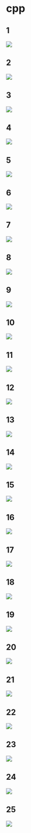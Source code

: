 # cpp

## 1
![](https://github.com/Danilzone/cpp/blob/main/sreenshots/1.png)

## 2
![](https://github.com/Danilzone/cpp/blob/main/sreenshots/2.png)

## 3
![](https://github.com/Danilzone/cpp/blob/main/sreenshots/3.png)

## 4
![](https://github.com/Danilzone/cpp/blob/main/sreenshots/4.png)

## 5
![](https://github.com/Danilzone/cpp/blob/main/sreenshots/5.png)

## 6
![](https://github.com/Danilzone/cpp/blob/main/sreenshots/6.png)

## 7
![](https://github.com/Danilzone/cpp/blob/main/sreenshots/7.png)

## 8
![](https://github.com/Danilzone/cpp/blob/main/sreenshots/8.png)

## 9
![](https://github.com/Danilzone/cpp/blob/main/sreenshots/9.png)

## 10
![](https://github.com/Danilzone/cpp/blob/main/sreenshots/10.png)

## 11
![](https://github.com/Danilzone/cpp/blob/main/sreenshots/11.png)

## 12
![](https://github.com/Danilzone/cpp/blob/main/sreenshots/12.png)

## 13
![](https://github.com/Danilzone/cpp/blob/main/sreenshots/13.png)

## 14
![](https://github.com/Danilzone/cpp/blob/main/sreenshots/14.png)

## 15
![](https://github.com/Danilzone/cpp/blob/main/sreenshots/15.png)

## 16
![](https://github.com/Danilzone/cpp/blob/main/sreenshots/16.png)

## 17
![](https://github.com/Danilzone/cpp/blob/main/sreenshots/17.png)

## 18
![](https://github.com/Danilzone/cpp/blob/main/sreenshots/18.png)

## 19
![](https://github.com/Danilzone/cpp/blob/main/sreenshots/19.png)

## 20
![](https://github.com/Danilzone/cpp/blob/main/sreenshots/20.png)

## 21
![](https://github.com/Danilzone/cpp/blob/main/sreenshots/21.png)

## 22
![](https://github.com/Danilzone/cpp/blob/main/sreenshots/22.png)

## 23
![](https://github.com/Danilzone/cpp/blob/main/sreenshots/23.png)

## 24
![](https://github.com/Danilzone/cpp/blob/main/sreenshots/24.png)

## 25
![](https://github.com/Danilzone/cpp/blob/main/sreenshots/25.png)
